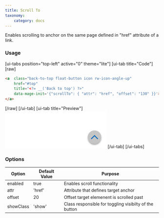 ```yaml
---
title: Scroll To
taxonomy:
    category: docs
---
```


Enables scrolling to anchor on the same page defined in "href" attribute of a link.

### Usage
[ui-tabs position="top-left" active="0" theme="lite"]
[ui-tab title="Code"]
[raw]
```html
<a  class="back-to-top float-button icon rw-icon-angle-up" 
    href="#top" 
    title="<?= __('Back to top') ?>" 
    data-mage-init='{"scrollTo": { "attr": "href", "offset": "130" }}'>
</a>
```
[/raw]
[/ui-tab]
[ui-tab title="Preview"]
![Sticky Header](scroll-to.png)
[/ui-tab]
[/ui-tabs]


### Options
| Option | Default Value | Purpose |
| --- | --- | --- |
| enabled | true | Enables scroll functionality |
| attr | 'href' | Attribute that defines target anchor |
| offset | 20 | Offset target elemenent is scrolled past |
| showClass | 'show' | Class responsible for toggling visibilty of the button |